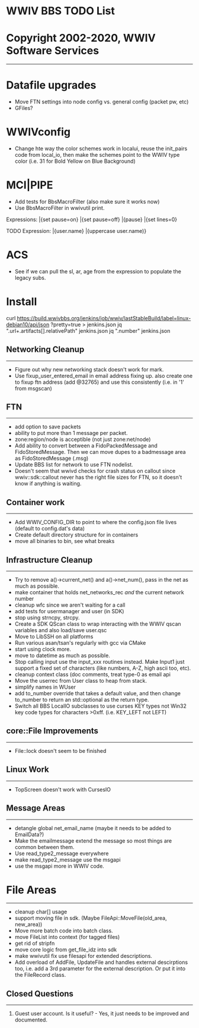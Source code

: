 # WWIV BBS TODO List
# Copyright 2002-2020, WWIV Software Services
***


# Datafile upgrades
* Move FTN settings into node config vs. general config (packet pw, etc)
* GFiles?


# WWIVconfig

* Change hte way the color schemes work in localui, reuse the init_pairs code
  from local_io, then make the schemes point to the WWIV type color 
  (i.e. 31 for Bold Yellow on Blue Background)
# MCI|PIPE
* Add tests for BbsMacroFilter (also make sure it works now)
* Use BbsMacroFilter in wwivutil print.

Expressions:
  |{set pause=on}
  |{set pause=off}
  |{pause}
  |{set lines=0}

TODO Expression:
|{user.name}
|{uppercase user.name)}

# ACS
* See if we can pull the sl, ar, age from the expression to populate the 
  legacy subs.

# Install
curl https://build.wwivbbs.org/jenkins/job/wwiv/lastStableBuild/label=linux-debian10/api/json
?pretty=true > jenkins.json
jq ".url+.artifacts[].relativePath" jenkins.json
jq ".number" jenkins.json

## Networking Cleanup
***
* Figure out why new networking stack doesn't work for mark. 
* Use fixup_user_entered_email in email address fixing up.
  also create one to fixup ftn address (add @32765)
  and use this consistently (i.e. in '1' from msgscan)

## FTN
***
* add option to save packets
* ability to put more than 1 message per packet.
* zone:region/node is acceptible (not just zone:net/node)
* Add ability to convert between a FidoPackedMessage and FidoStoredMessage.  Then 
  we can move dupes to a badmessage area as FidoStoredMessage (.msg)
* Update BBS list for network to use FTN nodelist.
* Doesn't seem that wwivd checks for crash status on callout since
  wwiv::sdk::callout never has the right file sizes for FTN, so it doesn't
  know if anything is waiting.


## Container work
***
* Add WWIV_CONFIG_DIR to point to where the config.json file lives
  (default to config.dat's data)
* Create default directory structure for in containers
* move all binaries to bin, see what breaks


## Infrastructure Cleanup
***
* Try to remove a()->current_net() and a()->net_num(), pass in the net 
  as much as possible.
* make container that holds net_networks_rec *and* the current network number
* cleanup wfc since we aren't waiting for a call
* add tests for usermanager and user (in SDK)
* stop using strncpy, strcpy.
* Create a SDK QScan class to wrap interacting with the WWIV qscan
  variables and also load/save user.qsc
* Move to LibSSH on all platforms
* Run various asan/tsan's regularly with gcc via CMake
* start using clock more.
* move to datetime as much as possible.
* Stop calling input use the input_xxx routines instead.  Make Input1 just support a
  fixed set of characters (like numbers, A-Z, high ascii too, etc).
* cleanup context class (doc comments, treat type-0 as email api
* Move the userrec from User class to heap from stack.
* simplify names in WUser
* add to_number<T> override that takes a default value, and then change to_number<T>
  to return an std::optional<T> as the return type.
* Switch all BBS LocalIO subclasses to use curses KEY types not Win32 key code
  types for characters >0xff. (i.e. KEY_LEFT not LEFT)



## core::File Improvements
***
* File::lock doesn't seem to be finished


## Linux Work
***
* TopScreen doesn't work with CursesIO

## Message Areas
***
* detangle global net_email_name (maybe it needs to be added to EmailData?)
* Make the emailmessage extend the message so most things are common
  between them.
* Use read_type2_message everywhere
* make read_type2_message use the msgapi
* use the msgapi more in WWIV code.

# File Areas
***
* cleanup char[] usage
* support moving file in sdk. (Maybe FileApi::MoveFile(old_area, new_area))
* Move more batch code into batch class.
* move FileList into context (for tagged files)
* get rid of stripfn
* move core logic from get_file_idz into sdk
* make wwivutil fix use filesapi for extended descriptions.
* Add overload of AddFile, UpdateFile and handles external descirptions too, i.e.
  add a 3rd parameter for the external description.  Or put it into the FileRecord
  class.

## Closed Questions
***

1) Guest user account. Is it useful?   - Yes, it just needs to be improved
   and documented.
